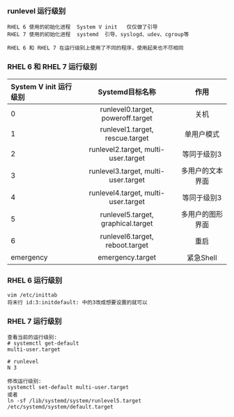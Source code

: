 ### runlevel 运行级别
```
RHEL 6 使用的初始化进程  System V init   仅仅做了引导
RHEL 7 使用的初始化进程  systemd  引导、syslogd、udev、cgroup等

RHEL 6 和 RHEL 7 在运行级别上使用了不同的程序，使用起来也不尽相同
```

### RHEL 6 和 RHEL 7 运行级别
|System V init 运行级别           | Systemd目标名称    | 作用    |
| :------| :------: |:------: |
| 0 | runlevel0.target, poweroff.target  | 关机 |
| 1 | runlevel1.target, rescue.target  |单用户模式 |
| 2 | runlevel2.target, multi-user.target  |等同于级别3 |
| 3 | runlevel3.target, multi-user.target  | 多用户的文本界面 |
| 4 | runlevel4.target, multi-user.target  |等同于级别3 |
| 5 | runlevel5.target, graphical.target  |多用户的图形界面 |
| 6 | runlevel6.target, reboot.target  |重启 |
| emergency | emergency.target |紧急Shell |

### RHEL 6 运行级别
```
vim /etc/inittab
将末行 id:3:initdefault: 中的3改成想要设置的就可以
```

### RHEL 7 运行级别
```
查看当前的运行级别:
# systemctl get-default
multi-user.target

# runlevel
N 3

修改运行级别:
systemctl set-default multi-user.target
或者
ln -sf /lib/systemd/system/runlevel5.target /etc/systemd/system/default.target
```
